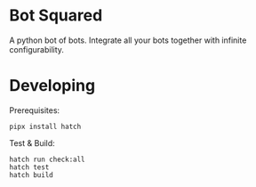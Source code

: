 Bot Squared
===================

A python bot of bots. Integrate all your bots together with infinite configurability. 

Developing
===================

Prerequisites: 
```
pipx install hatch
```

Test & Build:
```
hatch run check:all
hatch test
hatch build
```